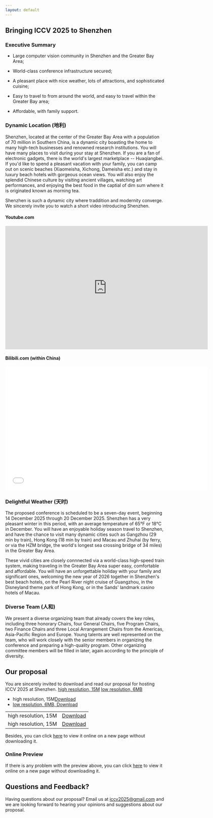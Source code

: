```yaml
---
layout: default
---
```




## Bringing ICCV 2025 to Shenzhen

### Executive Summary

* Large computer vision community in Shenzhen and the Greater Bay Area;

* World-class conference infrastructure secured;

* A pleasant place with nice weather, lots of attractions, and sophisticated cuisine;

* Easy to travel to from around the world, and easy to travel within the Greater Bay area;

* Affordable, with family support.


### Dynamic Location (地利)

Shenzhen, located at the center of the Greater Bay Area with a population of 70 million in Southern China, is a dynamic city boasting the home to many high-tech businesses and renowned research institutions.  You will have many places to visit during your stay at Shenzhen. If you are a fan of electronic gadgets, there is the world's largest marketplace -- Huaqiangbei. If you'd like to spend a pleasant vacation with your family, you can camp out on scenic beaches (Xiaomeisha, Xichong, Dameisha etc.) and stay in luxury beach hotels with gorgeous ocean views.  You will also enjoy the splendid Chinese culture by visiting ancient villages, watching art performances, and enjoying the best food in the captial of dim sum where it is originated known as morning tea. 

Shenzhen is such a dynamic city where traddition and modernity converge.  We sincerely invite you to watch a short video introducing Shenzhen.

#### Youtube.com 

<div class='embed-container'>
  <iframe title="YouTube video player" width="640" height="390" src="https://www.youtube.com/embed/kahd3KmNsOE" frameborder="0" allowfullscreen></iframe>
</div>

#### Bilibili.com (within China)

<div class='embed-container'>
  <iframe title="YouTube video player" width="640" height="390" src="//player.bilibili.com/player.html?aid=19348684&bvid=BV1sW411n7EJ&cid=31553075&page=1" frameborder="0" allowfullscreen></iframe>
</div>

<!-- <iframe width="1280" height="715" src="//player.bilibili.com/player.html?aid=19348684&bvid=BV1sW411n7EJ&cid=31553075&page=1" scrolling="no" border="0" frameborder="no" framespacing="0" allowfullscreen="true"> </iframe> -->

### Delightful Weather (天时)

The proposed conference is scheduled to be a seven-day event, beginning 14 December 2025 through 20 December 2025. Shenzhen has a very pleasant winter in this period, with an average temperature of 65°F or 18°C in December.  You will have an enjoyable holiday season travel to Shenzhen, and have the chance to visit many dynamic cities such as Gangzhou (29 min by train), Hong Kong (18 min by train) and Macau and Zhuhai (by ferry, or via the HZM bridge, the world's longest sea crossing bridge of 34 miles) in the Greater Bay Area. 

These vivid cities are closely connnected via a world-class high-speed train system, making traveling in the Greater Bay Area super easy, comfortable and affordable. You will have an unforgettable holiday with your family and significant ones, welcoming the new year of 2026 together in Shenzhen's best beach hotels, on the Pearl River night cruise of Guangzhou, in the Disneyland theme park of Hong Kong, or in the Sands' landmark casino hotels of Macau.

### Diverse Team (人和)

We present a diverse organizing team that already covers the key roles, including three honorary Chairs, four General Chairs, five Program Chairs, two Finance Chairs and three Local Arrangement Chairs from the Americas, Asia-Pacific Region and Europe. Young talents are well represented on the team, who will work closely with the senior members in organizing the conference and preparing a high-quality program. Other organizing committee members will be filled in later, again according to the principle of diversity.


<!-- ## Our proposal

You are sincerely invited to download and read our proposal [(high resolution, 15MB)](/assets/file/ICCV2025shenzhen.pdf) and [(low resolution, 6MB)](/assets/file/ICCV2025shenzhen_compact.pdf) for hosting ICCV 2025 at Shenzhen.

### Online Preview

You can click [here](/ICCV2025shenzhen.html) or on the following photo to view it online without downloading it.

[<img src="https://iccv2025shenzhen.github.io/assets/images/ICCV2025shenzhen.png" width="638">](/ICCV2025shenzhen.html) -->


## Our proposal

You are sincerely invited to download and read our proposal for hosting ICCV 2025 at Shenzhen. <a href="https://iccv2025shenzhen.github.io/assets/file/ICCV2025shenzhen.pdf" class="button icon arrowdown primary">high resolution, 15M</a> <a href="https://iccv2025shenzhen.github.io/assets/file/ICCV2025shenzhen_compact.pdf" class="button icon arrowdown primary">low resolution, 6MB</a>

<ul class="button-group">
    <li>high resolution, 15M<a href="https://iccv2025shenzhen.github.io/assets/file/ICCV2025shenzhen.pdf" class="button primary pill arrowdown">Download</a></li>
    <li><a href="https://iccv2025shenzhen.github.io/assets/file/ICCV2025shenzhen_compact.pdf" class="button primary arrowdown pill">low resolution, 6MB, Download</a></li>
</ul>

<div style="text-align: center;">
<table class="table table-bordered" style="margin: auto;">
  <tbody>
    <tr>
      <td>high resolution, 15M</td>
      <td><a href="https://iccv2025shenzhen.github.io/assets/file/ICCV2025shenzhen.pdf" class="button primary icon arrowdown">Download</a></td>
    </tr>
    <tr>
      <td>high resolution, 15M</td>
      <td><a href="https://iccv2025shenzhen.github.io/assets/file/ICCV2025shenzhen_compact.pdf" class="button primary icon arrowdown">Download</a></td>
    </tr>
  </tbody>
</table>
</div>

Besides, you can click <a href="/ICCV2025shenzhen.html" class="button primary icon arrowright">here</a> to view it online on a new page without downloading it. 

### Online Preview

<!-- #### Adobe pdf viewer  -->
<div class='embed-container'>
<div id="adobe-dc-view"></div>
<script src="https://documentcloud.adobe.com/view-sdk/main.js"></script>
<script type="text/javascript">
	document.addEventListener("adobe_dc_view_sdk.ready", function(){ 
		var adobeDCView = 
        new AdobeDC.View({clientId: "a27094025e5f4cf49abe12f4dc037eab", divId: "adobe-dc-view"});
		adobeDCView.previewFile({
			content:{location: {url: "https://iccv2025shenzhen.github.io/assets/file/ICCV2025shenzhen_compact.pdf"}},
			metaData:{fileName: "ICCV2025shenzhen_compact.pdf"}
		}, {defaultViewMode: "FIT_PAGE", showAnnotationTools: false, showLeftHandPanel: false, 
			dockPageControls: false});
	});
</script>
</div>

If there is any problem with the preview above, you can click <a href="/ICCV2025shenzhen.html" class="button primary icon arrowright">here</a> to view it online on a new page without downloading it. 

<!-- #### google pdf viewer

<div class='embed-container'>
  <iframe src="https://docs.google.com/gview?url=https://iccv2025shenzhen.github.io/assets/file/ICCV2025shenzhen_compact.pdf&embedded=true" style="width:100%; height:100%;" frameborder="0"></iframe>
</div> -->

<!-- #### microsoft office viewer (Onedrive)

<div class='embed-container'>
<iframe src="https://onedrive.live.com/embed?cid=2FED62D4BCB561E8&amp;resid=2FED62D4BCB561E8%2111851&amp;authkey=ANpzeHDY4-a0pkE&amp;em=2&amp;wdAr=1.7777777777777777" width="1186px" height="691px" frameborder="0">这是嵌入 <a target="_blank" href="https://office.com">Microsoft Office</a> 演示文稿，由 <a target="_blank" href="https://office.com/webapps">Office</a> 提供支持。</iframe>
</div> -->

<!-- #### microsoft office viewer  (Officeapps)

<div class='embed-container'>
  <iframe src='https://view.officeapps.live.com/op/view.aspx?src=https://iccv2025shenzhen.github.io/assets/file/ICCV2025shenzhen_compact.pptx' width='100%' height='100%' frameborder='1'></iframe>
</div> -->


## Questions and Feedback?

Having questions about our proposal? Email us at iccv2025@gmail.com and we are looking forward to hearing your opinions and suggestions about our proposal.
